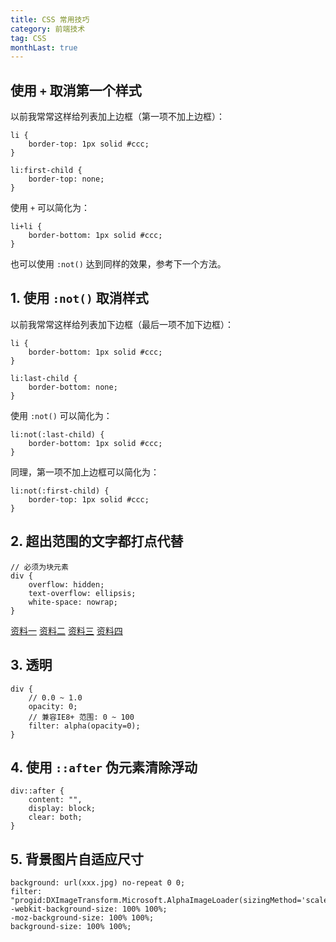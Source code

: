 ```yaml
---
title: CSS 常用技巧
category: 前端技术
tag: CSS
monthLast: true
---
```


## 使用 `+` 取消第一个样式

以前我常常这样给列表加上边框（第一项不加上边框）：

```
li {
    border-top: 1px solid #ccc;
}

li:first-child {
    border-top: none;
}
```

使用 `+` 可以简化为：

```
li+li {
    border-bottom: 1px solid #ccc;
}
```

也可以使用 `:not()` 达到同样的效果，参考下一个方法。


## 1. 使用 `:not()` 取消样式

以前我常常这样给列表加下边框（最后一项不加下边框）：

```
li {
    border-bottom: 1px solid #ccc;
}

li:last-child {
    border-bottom: none;
}
```

使用 `:not()` 可以简化为：

```
li:not(:last-child) {
    border-bottom: 1px solid #ccc;
}
```

同理，第一项不加上边框可以简化为：

```
li:not(:first-child) {
    border-top: 1px solid #ccc;
}
```

## 2. 超出范围的文字都打点代替

```
// 必须为块元素
div {
    overflow: hidden;
    text-overflow: ellipsis;
    white-space: nowrap;
}
```

[资料一](http://www.css88.com/archives/5206)
[资料二](http://c7sky.com/text-overflow-ellipsis-on-multiline-text.html)
[资料三](http://www.daqianduan.com/6179.html)
[资料四](http://www.zhangxinxu.com/wordpress/2009/09/%E5%85%B3%E4%BA%8E%E6%96%87%E5%AD%97%E5%86%85%E5%AE%B9%E6%BA%A2%E5%87%BA%E7%94%A8%E7%82%B9%E7%82%B9%E7%82%B9-%E7%9C%81%E7%95%A5%E5%8F%B7%E8%A1%A8%E7%A4%BA/)

## 3. 透明

```
div {
    // 0.0 ~ 1.0
    opacity: 0;
    // 兼容IE8+ 范围: 0 ~ 100
    filter: alpha(opacity=0);
}
```

## 4. 使用 `::after` 伪元素清除浮动

```
div::after {
    content: "",
    display: block;
    clear: both;
}
```

## 5. 背景图片自适应尺寸

```
background: url(xxx.jpg) no-repeat 0 0;
filter: "progid:DXImageTransform.Microsoft.AlphaImageLoader(sizingMethod='scale')";
-webkit-background-size: 100% 100%;
-moz-background-size: 100% 100%;
background-size: 100% 100%;
```